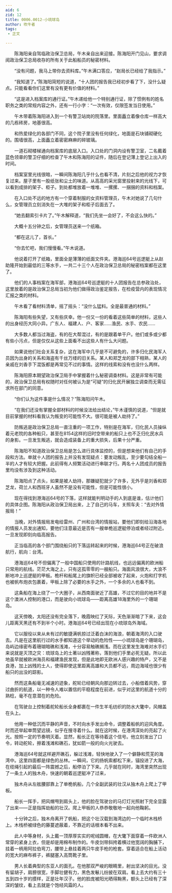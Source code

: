 ```yaml
---
aid: 6
zid: 12
title: 0006.0012-小琉球岛
author: 吹牛者
tags: 
 - 正文

---
```




　　陈海阳亲自驾临政治保卫总局，午木亲自出来迎接。陈海阳开门见山，要求调阅政治保卫总局收存的所有关于此船船员的秘密材料。

　　“没有问题，我马上带你去资料库。”午木满口答应，“赵局长已经给了我指示。”

　　“我知道了。”陈海阳简短的说道，“十人团的报告我已经初步看了下，没什么疑点。只能看看你们这里有没有更有价值的材料。”

　　“这是进入档案库的通行证。”午木递给他一个特别通行证，除了惯例有的姓名职务之类的常规内容之外，还有一行小字：“一次有效，仅限签发当日使用。”

　　午木带着陈海阳进入到一个有警卫站岗的院落里。里面矗立着像仓库一样高大的几栋砖房，地基很高。

　　和热爱绿化的各部门不同，这个院子里没有任何绿化，地面是石块铺砌硬化的。围墙很高，上面矗立着密密麻麻的碎玻璃。

　　一道石砌楼梯通向档案库的底层入口。入口处的门洞内设有警卫室，二名戴着蓝色领章的警卫仔细的检查了午木和陈海阳的证件，随后在登记薄上登记上出入的时间。

　　档案室里光线很暗，一瞬间陈海阳几乎什么也看不清，片刻之后他的视力才恢复过来。屋子里有一股纸张和尘土的味道。从高高的采光窗里投射来的光线下，可以看到成排的架子、柜子。到处都堆放着一堆堆、一摞摞、一捆捆的资料和档案。

　　在入口处不远的地方有一个穿着制服的女资料管理员，午木对她说了几句什么，女管理员立刻消失在一大堆的架子和柜子后面去了。

　　“她去翻索引卡片了。”午木解释道，“我们先坐一会好了，不会这么快的。”

　　大概十五分钟之后，女管理员送来一个纸箱。

　　“都在这儿了，首长。”

　　“你去忙吧，我们慢慢看。”午木说道。

　　他说着打开了纸箱，里面全是薄薄的纸面文件夹。港海巡64号巡逻艇上从赵助隆开始到最低的三等水手，一共二十三个人在政治保卫总局的秘密档案都在这里了。

　　他们的人事档案在海军部，港海巡64号巡逻艇的十人团报告在总参政治处，这里放着的是政治保卫总局当初为他们做得政治鉴定报告，在检疫营内的表现情况汇报之类的材料。

　　午木看了看材料清单，摇了摇头：“没什么猛料。全是最普通的材料。”

　　陈海阳有些失望，又有些庆幸。他一份又一份的看着这些简单的材料，这些人的出身经历大同小异。广东人、福建人、户、客家……渔民、水手、农民……

　　大多数人都当过海盗，有的在大帮混过，有的是跟着单干户。他们或多或少都有些小污点，但是仅仅从这些上面看不出这些人有什么大问题。

　　如果说他们社会关系复杂，这在海军中几乎是不可避免的，许多归化民海军人员因为出身的关系和海盗有千丝万缕的旧关系。某人和郑芝龙的部下相熟，某人的亲戚在刘香手下混饭都是再常见不过的事情。这样的线索和没有也没什么两样。

　　陈海阳原本期望政治保卫局手中掌握着什么秘密调查材料。这是非常有可能的，政治保卫总局有权随时对任何被认为是“可疑”的归化民开展独立调查而无需征求所在部门的同意。

　　“你们认为这件事是什么情况？”陈海阳问午木。

　　“在我们还没有掌握全部材料的时候没法给出结论，”午木谨慎的说道，“但是就目前掌握的材料看我认为叛变的可能性不大。很可能是被人劫持了。”

　　防叛逃是政治保卫总局一直注重的一项工作，特别是在海军，归化民人员操纵着元老院的各种船只，甚至在8154这样的旧时空带来的船只上也不乏归化民水兵的身影。一旦发生叛逃，就会造成装备上的重大损失，后果十分严重。

　　陈海阳不知道政治保卫总局是怎么进行具体监控的，但是想来他们有自己的手段和方法。单就十人团的报告上并没有发现疑点：要发动叛乱，至少要勾结全船一半的人才有较大把握。此前得有人频繁活动进行串联才行。两名十人团成员的报告里均没有涉及到这种活动。

　　陈海阳点了点头，如果是被人劫持，那嫌疑犯就少了许多，无外乎是刘香和郑芝龙，荷兰人和西班牙人虽然不是没有可能性，但是可能性很小。

　　现在得找到港海巡64号的下落，这样就能判明动手的人到底是谁，估计他们的具体企图。陈海阳从政治保卫局出来，上了自己的马车，关照车夫：“去对外情报局！”

　　当晚，对外情报局发电给雷州、广州和台湾的情报站，要他们即刻给沿海各地的情报人员发出通知，要他们注意最近是否有一艘单桅巡逻艇停泊或者经过附近。一旦发现即刻向临高报告。

　　正当临高的各个部门围绕船只的下落运转起来的时候，港海巡64号正在破浪航行，航向：台湾。

　　港海巡64号不但偏离了一般中国船只使用的针路航线，也远远偏离的欧洲船只常用的航线。茫茫大海之上，只有这孤零零的一艘船只。海面风浪很大，大浪不断地冲上巡逻艇的甲板。桅杆和船尾上的旗帜已经全部被收了起来，火炮和打字机也被帆布炮衣包裹着，甲板上除了必要的水手之外，一个多余的人也看不到。

　　这条船在海上绕了一个大圈子，从西南面驶近了高雄，不过它的目的地并不是这个澳洲人控制的港口，而是驶向小琉球岛——距离高雄18海里外的一个珊瑚岛。

　　这天傍晚，太阳还没有完全落下，晚霞映红了天际，天色渐渐暗了下来，这会儿距离天黑还有不到半个小时。港海巡64号已经出现在小琉球岛外海域。

　　它以服役以来从未有过的敏捷满帆掠过泛着白沫的海浪，朝着海湾的入口驶去。凡是在这里航行过的水手都知道这个举动的危险性——小琉球岛是个珊瑚岛，岛屿边缘密布着珊瑚暗礁和浅滩，十分容易触礁搁浅。而在这里发生海难对水手们来说就是灭顶之灾：琉球岛上的土著以凶残著称，落到他们手里必死无疑。所以此地虽早就被欧洲海员和福建渔民发现，但是此地即无欧洲人感兴趣的特产，又不是良港，加上凶残的土人，使得即使这里距离高雄和大员都不远，周边海域也很少有船只的出没的踪影。

　　然而这条船毫无减速的迹象，舵轮已经朝风向那边转过去，小船借着风势，穿过曲折的航道，以一种令人难以置信的平稳程度在前进，似乎对这里的航道十分的熟稔，毫不在意潜在的危险。

　　在驾驶台上控制着舵轮船长全身都裹在一件生羊毛纺织的防水大氅中，风帽盖在头上。

　　他用一种低沉而平静的声音，不时向水手发出命令，调整着船帆的迎风角度。时而还举起单筒望远镜，似乎在搜寻着什么。就在这时候，在港湾深处的亮起了火光。按照一定的节奏明灭着。显然，船长正在等待着这个信号。他立刻发出了口令，转动舵轮，擦着浅滩和礁石，犹如箭一般的向火光驶去。

　　港海巡64号就这样避开礁石，躲过浅滩，轻快地驶入了一个僻静和荒芜的海湾中。这里四面都是绿色的丛林。一瞬间，它的扬帆索都松下来，锚投进了大海，在缆绳引起的最后一阵震撼之后，船停泊了下来。几乎就在同时，海湾里突然出现了一条土人的独木舟，快速的朝着巡逻艇冲了过来，

　　独木舟从左舷腰部靠上了单桅帆船，几个全副武装的壮汉从独木舟上爬上了甲板。

　　船长一挥手，把风帽甩到肩头上，他的脸在驾驶台的马灯灯光照射下完全显露了出来——正是指挥劫船的壮汉。爬上甲板的人恭恭敬敬地一起向他鞠躬。

　　十分钟之后，独木舟离开了帆船，把这个壮汉载到海湾边的一个临时木栈桥上。木栈桥被绿色的藤蔓遮蔽着，不靠近的话根本看不出来。

　　此人中等身材，头上戴一顶厚厚实实的呢绒圆帽，在大氅下面穿着一件欧洲人常穿的紧身上衣，但是却是用棉布制作的。牛皮剑带斜挎着横过他宽阔的胸脯下，挂着一柄用阿拉伯弯刀，腰带上悬挂着两只牛皮手枪的枪套。穿着适合在船上活动的宽大的麻布裤子，裤腿塞入高筒靴子里。

　　男人长着典型的东亚人的面孔。在他那双严峻的眼睛里，射出坚决的目光。没有留胡子，肩膀很宽，手脚壮健有力，黑色发鬈儿纷披在双肩。看上去大约有三十五到四十岁的摸样，正是壮年汉子。他的脸庞被阳光晒得黝黑，额头上已经有了深深的皱纹，看上去就是个饱经风霜的人。


